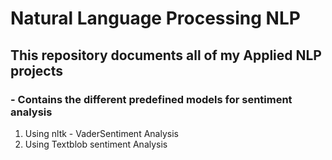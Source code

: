 # Natural Language Processing NLP
## This repository documents all of my Applied NLP projects

### - Contains the different predefined models for sentiment analysis
  1. Using nltk - VaderSentiment Analysis
  2. Using Textblob sentiment Analysis

